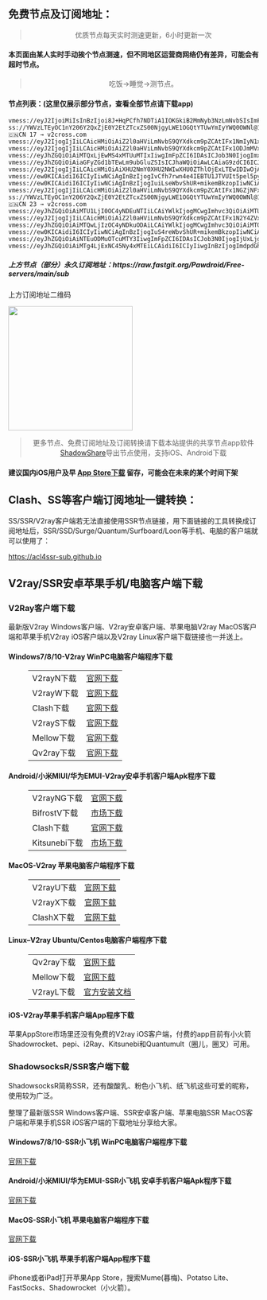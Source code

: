 
<h2>免费节点及订阅地址：</h2>
<blockquote>
<p style="text-align: center;">优质节点每天实时测速更新，6小时更新一次</p>
</blockquote>
<h4>本页面由某人实时手动挨个节点测速，但不同地区运营商网络仍有差异，可能会有超时节点。</h4>
<blockquote>
<p style="text-align: center;">吃饭->睡觉->测节点。</p>
</blockquote>
<h4>节点列表：(这里仅展示部分节点，查看全部节点请下载app)</h4>

```vmess://eyJ2IjogIjIiLCAicHMiOiAiZ2l0aHViLmNvbS9QYXdkcm9pZCAtIFx1N2Y4ZVx1NTZmZFx1NWYxN1x1NTQwOVx1NWMzY1x1NGU5YVx1NWRkZVx1NjU4N1x1NzI3OVx1NWM3MVx1NTE5Y1x1NTczYU9WSFx1NjU3MFx1NjM2ZVx1NGUyZFx1NWZjMyA2IiwgImFkZCI6ICJ1cy1sYi5zc2hraXQub3JnIiwgInBvcnQiOiAiODAiLCAidHlwZSI6ICJub25lIiwgImlkIjogIjZmZWExNjQ5LTQyNWItNDA5Mi1iZjUzLTI5NzkyMTUyYzkyNSIsICJhaWQiOiAiMCIsICJuZXQiOiAid3MiLCAicGF0aCI6ICIvc3Noa2l0L1Zhcml1ODgvNjM0ZGFiN2FiYWRmMS8iLCAiaG9zdCI6ICJ1cy1sYi5zc2hraXQub3JnIiwgInRscyI6ICIifQ==
vmess://eyJ2IjoiMiIsInBzIjoi8J+HqPCfh7NDTiA1IOKGkiB2MmNyb3NzLmNvbSIsImFkZCI6ImluMDQubXkxMTg4Lm9yZyIsInBvcnQiOiI2MzA4NiIsInR5cGUiOiJub25lIiwiaWQiOiJiMjg0MTdjZC0zNWI1LTMxYzEtOGFjZS1kNTEyOGY2MGZmYWQiLCJhaWQiOiIwIiwibmV0Ijoid3MiLCJwYXRoIjoiL211Z3VhIiwiaG9zdCI6ImpwLWJhbGFuY2VyLm15bjFkZXMuY29tIiwidGxzIjoidGxzIn0=
ss://YWVzLTEyOC1nY206Y2QxZjE0Y2EtZTcxZS00NjgyLWE1OGQtYTUwYmIyYWQ0OWNl@116.129.254.65:21625#🇨🇳CN 17 → v2cross.com
vmess://eyJ2IjogIjIiLCAicHMiOiAiZ2l0aHViLmNvbS9QYXdkcm9pZCAtIFx1NmIyN1x1NmQzMiAgMTMiLCAiYWRkIjogIjEzMS4xOTYuMjUzLjE0MCIsICJwb3J0IjogIjgwIiwgInR5cGUiOiAibm9uZSIsICJpZCI6ICJkNTQyMjZmOS00NDI3LTQ0NjYtOTU3Zi0xNzNiMGE1YjFjYmMiLCAiYWlkIjogIjAiLCAibmV0IjogIndzIiwgInBhdGgiOiAiL3NzaG9jZWFuIiwgImhvc3QiOiAiMTMxLjE5Ni4yNTMuMTQwIiwgInRscyI6ICIifQ==
vmess://eyJ2IjogIjIiLCAicHMiOiAiZ2l0aHViLmNvbS9QYXdkcm9pZCAtIFx1ODJmMVx1NTZmZFx1NzkzZVx1NGYxYVx1NGZkZFx1OTY2OVx1NWI4OVx1NTE2OFx1OTBlOCAxNyIsICJhZGQiOiAiY2EyLnYycmF5c2Vydi5jb20iLCAicG9ydCI6ICI4MCIsICJ0eXBlIjogIm5vbmUiLCAiaWQiOiAiZTNlYmEzYWMtNWJlYS00MDlmLWFjNWMtNmM5NjRlMDRkMGM0IiwgImFpZCI6ICIwIiwgIm5ldCI6ICJ3cyIsICJwYXRoIjogIi9zc2hvY2VhbiIsICJob3N0IjogImNhMi52MnJheXNlcnYuY29tIiwgInRscyI6ICIifQ==
vmess://eyJhZGQiOiAiMTQxLjEwMS4xMTUuMTIxIiwgImFpZCI6IDAsICJob3N0IjogImxnMzAuY2ZjZG4zLnh5eiIsICJpZCI6ICI5MTY0NmY5YS1iNGU5LTRhY2EtYmZlMy04ODkyYjNlNThmZTciLCAibmV0IjogIndzIiwgInBhdGgiOiAiL3JheSIsICJwb3J0IjogNDQzLCAicHMiOiAidjJjcm9zcy5jb20gLSBcdTdmOGVcdTU2ZmRDbG91ZEZsYXJlXHU4MjgyXHU3MGI5IDExIiwgInRscyI6ICJ0bHMiLCAidHlwZSI6ICJhdXRvIiwgInNlY3VyaXR5IjogImF1dG8iLCAic2tpcC1jZXJ0LXZlcmlmeSI6IHRydWUsICJzbmkiOiAiIn0=
vmess://eyJhZGQiOiAiaGFyZGd1bTEwLm9ubGluZSIsICJhaWQiOiAwLCAiaG9zdCI6ICJoYXJkZ3VtMTAub25saW5lIiwgImlkIjogImMxMGI4YmQ2LTNkNWEtNDEyZi05MTg3LWI5ODE4NGI5ZTA0NCIsICJuZXQiOiAid3MiLCAicGF0aCI6ICIvaXB1eXZ3cyIsICJwb3J0IjogNDQzLCAicHMiOiAidjJjcm9zcy5jb20gLSBcdTdmOGVcdTU2ZmRDbG91ZEZsYXJlXHU1MTZjXHU1M2Y4Q0ROXHU4MjgyXHU3MGI5IDE0IiwgInRscyI6ICJ0bHMiLCAidHlwZSI6ICJhdXRvIiwgInNlY3VyaXR5IjogImF1dG8iLCAic2tpcC1jZXJ0LXZlcmlmeSI6IHRydWUsICJzbmkiOiAiIn0=
vmess://eyJ2IjogIjIiLCAicHMiOiAiXHU2NmY0XHU2NWIwXHU0ZThlOjExLTEwIDIwOjAwIC1ieSBCdUxpbmsueHl6LSBcdTRlZTVcdTRlMGJcdTgyODJcdTcwYjlcdTRlMGRcdThiYTFcdTZkNDFcdTkxY2YiLCAiYWRkIjogIlx1NGY3Zlx1NzUyOFx1NTI0ZFx1OGJiMFx1NWY5N1x1NjZmNFx1NjViMFx1OGJhMlx1OTYwNSIsICJwb3J0IjogIjAiLCAiaWQiOiAiNmEzYmNjMDgtOWM3Ny00YzAyLTg0NGItNGE2OTRjNGYyZmVhIiwgImFpZCI6ICIwIiwgIm5ldCI6ICJ0Y3AiLCAidHlwZSI6ICJub25lIiwgImhvc3QiOiAiIiwgInBhdGgiOiAiIiwgInRscyI6ICIifQ==
vmess://ew0KICAidiI6ICIyIiwNCiAgInBzIjogIvCfh7rwn4e4IEBTU1JTVUIt5pel5pysVjA2LeS7mOi0ueaOqOiNkDp2MmNyb3NzLmNvbSIsDQogICJhZGQiOiAiMTA0LjIxLjQxLjEyMCIsDQogICJwb3J0IjogIjgwIiwNCiAgImlkIjogIjUxZmEyNjVhLTMxZjUtNDRmMi1iMzU0LTViMmUzNTFlMmNkZiIsDQogICJhaWQiOiAiMCIsDQogICJzY3kiOiAiYXV0byIsDQogICJuZXQiOiAid3MiLA0KICAidHlwZSI6ICJub25lIiwNCiAgImhvc3QiOiAibzA4LnRnZmFrYS5jb20iLA0KICAicGF0aCI6ICIvYXBpL3YzL2Rvd25sb2FkLmdldEZpbGUiLA0KICAidGxzIjogIiIsDQogICJzbmkiOiAiIiwNCiAgImFscG4iOiAiIg0KfQ==
vmess://ew0KICAidiI6ICIyIiwNCiAgInBzIjogIuiLseWbvShUR+mikemBkzopIiwNCiAgImFkZCI6ICJ1bml2c3Rhci41MS4xOTUuMTQwLjIwOC5zc2xpcC5pbyIsDQogICJwb3J0IjogIjQ0MyIsDQogICJpZCI6ICI1NzIxMjZmOC01MzAxLTgzYzItMGEyNi1jMzBjZWQzZGI3YzQiLA0KICAiYWlkIjogIjAiLA0KICAic2N5IjogImF1dG8iLA0KICAibmV0IjogIndzIiwNCiAgInR5cGUiOiAibm9uZSIsDQogICJob3N0IjogImdvb2RmYW1pbHkxOS5zaXRlIiwNCiAgInBhdGgiOiAiL3dtem12d3MiLA0KICAidGxzIjogInRscyIsDQogICJzbmkiOiAiIiwNCiAgImFscG4iOiAiIg0KfQ==
vmess://eyJ2IjogIjIiLCAicHMiOiAiZ2l0aHViLmNvbS9QYXdkcm9pZCAtIFx1NGZjNFx1N2Y1N1x1NjVhZiAgMjMiLCAiYWRkIjogIjkxLjI0My44Mi4xNSIsICJwb3J0IjogIjM0MTQ3IiwgInR5cGUiOiAibm9uZSIsICJpZCI6ICIyRjA5NDg0NS1FMkJELUVCRjctREVCNy05OTU5OTI0MzZGQUYiLCAiYWlkIjogIjAiLCAibmV0IjogInRjcCIsICJwYXRoIjogIi8iLCAiaG9zdCI6ICJnb2xhbmcucHJvdG9jb2xidWZmZXIuY29tIiwgInRscyI6ICJ0bHMifQ==
ss://YWVzLTEyOC1nY206Y2QxZjE0Y2EtZTcxZS00NjgyLWE1OGQtYTUwYmIyYWQ0OWNl@116.129.254.65:21685#🇨🇳CN 23 → v2cross.com
vmess://eyJhZGQiOiAiMTU1LjI0OC4yNDEuNTIiLCAiYWlkIjogMCwgImhvc3QiOiAiMTU1LjI0OC4yNDEuNTIiLCAiaWQiOiAiODFkOTNmNjItMTVhMi00OTk0LWFkYjktMGI1ZDkwNmFhYzdlIiwgIm5ldCI6ICJ3cyIsICJwYXRoIjogIi8iLCAicG9ydCI6IDQ0MywgInBzIjogImdpdGh1Yi5jb20vUGF3ZHJvaWQgLSBcdTdmOGVcdTU2ZmQgIDE0IiwgInRscyI6ICJ0bHMiLCAidHlwZSI6ICJhdXRvIiwgInNlY3VyaXR5IjogImF1dG8iLCAic2tpcC1jZXJ0LXZlcmlmeSI6IHRydWUsICJzbmkiOiAiIn0=
vmess://eyJ2IjogIjIiLCAicHMiOiAiZ2l0aHViLmNvbS9QYXdkcm9pZCAtIFx1N2Y4ZVx1NTZmZENsb3VkRmxhcmVcdTgyODJcdTcwYjkgMTUiLCAiYWRkIjogInNsMi5tYXlhYS5ldS5vcmciLCAicG9ydCI6ICI0NDMiLCAiaWQiOiAiZDVkOGM2YzQtZDM5Yy00YTBkLTkwOWUtYmRlNTFlODE0NWFiIiwgImFpZCI6ICIwIiwgInNjeSI6ICJhdXRvIiwgIm5ldCI6ICJ3cyIsICJ0eXBlIjogIm5vbmUiLCAiaG9zdCI6ICJzbDIubWF5YWEuZXUub3JnIiwgInBhdGgiOiAiL2RzYWRzYTE0NDExM3MiLCAidGxzIjogInRscyIsICJzbmkiOiAiIiwgImFscG4iOiAiIn0=
vmess://eyJhZGQiOiAiMTQwLjIzOC4yNDkuODAiLCAiYWlkIjogMCwgImhvc3QiOiAiMTQwLjIzOC4yNDkuODAiLCAiaWQiOiAiODFkOTNmNjItMTVhMi00OTk0LWFkYjktMGI1ZDkwNmFhYzdlIiwgIm5ldCI6ICJ3cyIsICJwYXRoIjogIi8iLCAicG9ydCI6IDQ0MywgInBzIjogImdpdGh1Yi5jb20vUGF3ZHJvaWQgLSBcdTdmOGVcdTU2ZmQgIDMwIiwgInRscyI6ICJ0bHMiLCAidHlwZSI6ICJhdXRvIiwgInNlY3VyaXR5IjogImF1dG8iLCAic2tpcC1jZXJ0LXZlcmlmeSI6IHRydWUsICJzbmkiOiAiIn0=
vmess://ew0KICAidiI6ICIyIiwNCiAgInBzIjogIuS4reWbvShUR+mikemBkzopIiwNCiAgImFkZCI6ICJpbjAzLm15MTE4OC5vcmciLA0KICAicG9ydCI6ICI2MzAwNCIsDQogICJpZCI6ICJiMjg0MTdjZC0zNWI1LTMxYzEtOGFjZS1kNTEyOGY2MGZmYWQiLA0KICAiYWlkIjogIjAiLA0KICAic2N5IjogImF1dG8iLA0KICAibmV0IjogIndzIiwNCiAgInR5cGUiOiAibm9uZSIsDQogICJob3N0IjogIm11Z3VhLWtyMDEuY292aWQxOS5yaXAiLA0KICAicGF0aCI6ICIvIiwNCiAgInRscyI6ICJ0bHMiLA0KICAic25pIjogIiIsDQogICJhbHBuIjogIiINCn0=
vmess://eyJhZGQiOiAiNTEuODMuOTcuMTY3IiwgImFpZCI6IDAsICJob3N0IjogIjUxLjgzLjk3LjE2NyIsICJpZCI6ICI5NDQ1N2YyMC05Yjc3LTRkY2MtOTYyYi1kYWUxYmVlYjdiODEiLCAibmV0IjogIndzIiwgInBhdGgiOiAiL3ZtZXNzIiwgInBvcnQiOiA4MCwgInBzIjogImdpdGh1Yi5jb20vUGF3ZHJvaWQgLSBcdTgyZjFcdTU2ZmRcdTc5M2VcdTRmMWFcdTRmZGRcdTk2NjlcdTViODlcdTUxNjhcdTkwZTggMjYiLCAidGxzIjogIiIsICJ0eXBlIjogImF1dG8iLCAic2VjdXJpdHkiOiAiYXV0byIsICJza2lwLWNlcnQtdmVyaWZ5IjogdHJ1ZSwgInNuaSI6ICIifQ==
vmess://eyJhZGQiOiAiMTg4LjExNC45Ny4xMTEiLCAidiI6ICIyIiwgInBzIjogImdpdGh1Yi5jb20vUGF3ZHJvaWQgLSBcdTVkZjRcdTg5N2ZcdTU3MjNcdTRmZGRcdTdmNTdDbG91ZEZsYXJlXHU4MjgyXHU3MGI5IDEwIiwgInBvcnQiOiA0NDMsICJpZCI6ICI5ZTZjZWVmZi0yNTQ2LTM2OTAtYWMwMC02ZmNkZjMxZGVjOTQiLCAiYWlkIjogIjAiLCAibmV0IjogIndzIiwgInR5cGUiOiAiIiwgImhvc3QiOiAidjJmbHkuc2FtcnQud2Vic2l0ZSIsICJwYXRoIjogIi9jaGNhcmEiLCAidGxzIjogInRscyJ9
```
<h5>上方节点（部分）永久订阅地址：https://raw.fastgit.org/Pawdroid/Free-servers/main/sub</h5>
<p>上方订阅地址二维码</p>
<img src='https://raw.fastgit.org/Pawdroid/Free-servers/main/sub.png' width=250 height=250>
<blockquote style='text-align: center;'>更多节点、免费订阅地址及订阅转换请下载本站提供的共享节点app软件<a href='https://shadowshare.v2cross.com'>ShadowShare</a>导出节点使用，支持iOS、Android下载</blockquote>
<h4>建议国内iOS用户及早 <a href='https://apps.apple.com/cn/app/shadowshare/id1612647259'>App Store下载</a> 留存，可能会在未来的某个时间下架</h4>

<div class="nv-content-wrap entry-content">
<h2>Clash、SS等客户端订阅地址一键转换：</h2>
<p>SS/SSR/V2ray客户端若无法直接使用SSR节点链接，用下面链接的工具转换成订阅地址后，SSR/SSD/Surge/Quantum/Surfboard/Loon等手机、电脑的客户端就可以使用了：</p>
<p><a href="https://acl4ssr-sub.github.io" target="_blank" rel="noreferrer noopener nofollow">https://acl4ssr-sub.github.io</a></p>
<h2>V2ray/SSR安卓苹果手机/电脑客户端下载</h2>
<h3>V2Ray客户端下载</h3>
<p>最新版V2ray Windows客户端、V2ray安卓客户端、苹果电脑V2ray MacOS客户端和苹果手机V2ray iOS客户端以及V2ray Linux客户端下载链接也一并送上。</p>
<h4>Windows7/8/10-<strong>V2ray WinPC电脑客户端</strong>程序下载</h4>
<figure class="wp-block-table alignwide is-style-stripes"><table><tbody><tr><td>V2rayN下载</td><td><a href="https://github.com/2dust/v2rayN/releases" target="_blank" rel="noreferrer noopener">官网下载</a></td></tr><tr><td>V2rayW下载</td><td><a href="https://github.com/Cenmrev/V2RayW/releases" target="_blank" rel="noreferrer noopener">官网下载</a></td></tr><tr><td>Clash下载</td><td><a href="https://github.com/Fndroid/clash_for_windows_pkg/releases" target="_blank" rel="noreferrer noopener">官网下载</a></td></tr><tr><td>V2rayS下载</td><td><a href="https://github.com/Shinlor/V2RayS/releases" target="_blank" rel="noreferrer noopener">官网下载</a></td></tr><tr><td>Mellow下载</td><td><a href="https://github.com/mellow-io/mellow/releases" target="_blank" rel="noreferrer noopener">官网下载</a></td></tr><tr><td>Qv2ray下载</td><td><a href="https://github.com/Qv2ray/Qv2ray" target="_blank" rel="noreferrer noopener">官网下载</a></td></tr></tbody></table></figure>
<h4><strong>Android/小米MIUI/华为EMUI-V2ray安卓手机客户端</strong>Apk程序下载</h4>
<figure class="wp-block-table alignwide is-style-stripes"><table><tbody><tr><td>V2rayNG下载</td><td><a href="https://github.com/2dust/v2rayNG/releases" target="_blank" rel="noreferrer noopener">官网下载</a></td></tr><tr><td>BifrostV下载</td><td><a rel="noreferrer noopener" href="https://www.appsapk.com/downloading/latest/com.github.dawndiy.bifrostv-0.6.8.apk" target="_blank">市场下载</a></td></tr><tr><td>Clash下载</td><td><a href="https://github.com/Kr328/ClashForAndroid/releases" target="_blank" rel="noreferrer noopener">官网下载</a></td></tr><tr><td>Kitsunebi下载</td><td><a rel="noreferrer noopener" href="https://apkpure.com/kitsunebi/fun.kitsunebi.kitsunebi4android" target="_blank">市场下载</a></td></tr></tbody></table></figure>
<h4><strong>MacOS-V2ray <strong>苹果电脑</strong>客户端</strong>程序下载</h4>
<figure class="wp-block-table alignwide is-style-stripes"><table><tbody><tr><td>V2rayU下载</td><td><a href="https://github.com/yanue/V2rayU/releases" target="_blank" rel="noreferrer noopener">官网下载</a></td></tr><tr><td>V2rayX下载</td><td><a href="https://github.com/Cenmrev/V2RayX/releases" target="_blank" rel="noreferrer noopener">官网下载</a></td></tr><tr><td>ClashX下载</td><td><a href="https://github.com/yichengchen/clashX/releases" target="_blank" rel="noreferrer noopener">官网下载</a></td></tr></tbody></table></figure>
<h4><strong>Linux</strong>–<strong>V2ray Ubuntu/Centos电脑客户端</strong>程序下载</h4>
<figure class="wp-block-table alignwide is-style-stripes"><table><tbody><tr><td>Qv2ray下载</td><td><a href="https://github.com/Qv2ray/Qv2ray" target="_blank" rel="noreferrer noopener">官网下载</a></td></tr><tr><td>Mellow下载</td><td><a href="https://github.com/mellow-io/mellow/releases" target="_blank" rel="noreferrer noopener">官网下载</a></td></tr><tr><td>V2rayL下载</td><td><a rel="noreferrer noopener" href="https://github.com/jiangxufeng/v2rayL" target="_blank">官方安装文档</a></td></tr></tbody></table></figure>
<h4>iOS-<strong>V2ray苹果<strong>手机客户端</strong>App程序</strong>下载</h4>
<p>苹果AppStore市场里还没有免费的V2ray iOS客户端，付费的app目前有小火箭Shadowrocket、pepi、i2Ray、Kitsunebi和Quantumult（圈儿，圈叉）可用。</p>
<h3>ShadowsocksR/SSR客户端下载</h3>
<p>ShadowsocksR简称SSR，还有酸酸乳、粉色小飞机、纸飞机这些可爱的昵称，使用较为广泛。</p>
<p>整理了最新版SSR Windows客户端、SSR安卓客户端、苹果电脑SSR MacOS客户端和苹果手机SSR iOS客户端的下载地址分享给大家。</p>
<h4><strong>Windows7/8/10-<strong>SSR小飞机 WinPC电脑客户端</strong>程序下载</strong></h4>
<p><a rel="noreferrer noopener" href="https://github.com/shadowsocksrr/shadowsocksr-csharp/releases" target="_blank">官网下载</a></p>
<h4><strong><strong>Android/小米MIUI/华为EMUI-SSR小飞机 安卓手机客户端</strong>Apk程序下载</strong></h4>
<p><a rel="noreferrer noopener" href="https://github.com/shadowsocksrr/shadowsocksr-android/releases" target="_blank">官网下载</a></p>
<h4><strong><strong>MacOS-SSR小飞机 苹果电脑客户端</strong>程序下载</strong></h4>
<p><a href="https://github.com/qinyuhang/ShadowsocksX-NG-R/releases" target="_blank" rel="noreferrer noopener">官网下载</a></p>
<h4><strong>iOS-<strong>SSR小飞机 苹果手机客户端App程序</strong></strong>下载</h4>
<p>iPhone或者iPad打开苹果App Store，搜索Mume(暮梅)、Potatso Lite、FastSocks、Shadowrocket（小火箭）。</p>
